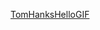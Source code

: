 [TomHanksHelloGIF](https://user-images.githubusercontent.com/97824578/227698869-e0f66348-8de7-464f-8eee-cbe0d0b77b1d.gif)

